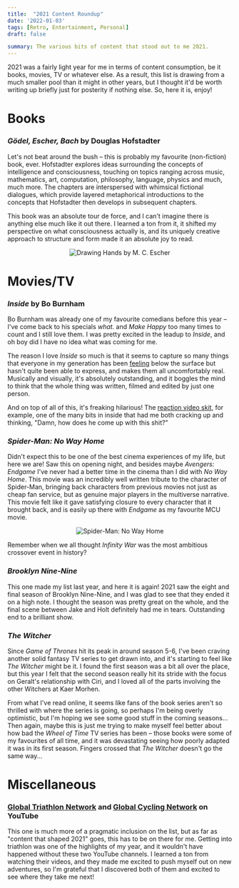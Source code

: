 ```yaml
---
title:  "2021 Content Roundup"
date: '2022-01-03'
tags: [Retro, Entertainment, Personal]
draft: false

summary: The various bits of content that stood out to me 2021.
---
```


2021 was a fairly light year for me in terms of content consumption, be it books, movies, TV or whatever else. As a result, this list is drawing from a much smaller pool than it might in other years, but I thought it'd be worth writing up briefly just for posterity if nothing else. So, here it is, enjoy!

# Books

### *Gödel, Escher, Bach* by Douglas Hofstadter

Let's not beat around the bush – this is probably my favourite (non-fiction) book, ever. Hofstadter explores ideas surrounding the concepts of intelligence and consciousness, touching on topics ranging across music, mathematics, art, computation, philosophy, language, physics and much, much more. The chapters are interspersed with whimsical fictional dialogues, which provide layered metaphorical introductions to the concepts that Hofstadter then develops in subsequent chapters.

This book was an absolute tour de force, and I can't imagine there is anything else much like it out there. I learned a ton from it, it shifted my perspective on what consciousness actually is, and its uniquely creative approach to structure and form made it an absolute joy to read.  

<figure>
  <center>
    <img src="/static/assets/2021-roundup/GEB-escher-hands.jpg" alt="Drawing Hands by M. C. Escher"/>
  </center>
</figure>


# Movies/TV

### *Inside* by Bo Burnham

Bo Burnham was already one of my favourite comedians before this year – I've come back to his specials _what._ and _Make Happy_ too many times to count and I still love them. I was pretty excited in the leadup to _Inside_, and oh boy did I have no idea what was coming for me.

The reason I love _Inside_ so much is that it seems to capture so many things that everyone in my generation has been [feeling](https://www.youtube.com/watch?v=ObOqq1knVxs) below the surface but hasn't quite been able to express, and makes them all uncomfortably real. Musically and visually, it's absolutely outstanding, and it boggles the mind to think that the whole thing was written, filmed and edited by just one person.

And on top of all of this, it's freaking hilarious! The [reaction video skit](https://www.youtube.com/watch?v=FZVMB8mrNO0), for example, one of the many bits in inside that had me both cracking up and thinking, "Damn, how does he come up with this shit?"

### *Spider-Man: No Way Home*

Didn't expect this to be one of the best cinema experiences of my life, but here we are! Saw this on opening night, and besides maybe *Avengers: Endgame* I've never had a better time in the cinema than I did with *No Way Home*. This movie was an incredibly well written tribute to the character of Spider-Man, bringing back characters from previous movies not just as cheap fan service, but as genuine major players in the multiverse narrative. This movie felt like it gave satisfying closure to every character that it brought back, and is easily up there with *Endgame* as my favourite MCU movie.

<figure>
  <center>
    <img src="/static/assets/2021-roundup/spider-man.jpg" alt="Spider-Man: No Way Home"/>
  </center>
</figure>

Remember when we all thought *Infinity War* was the most ambitious crossover event in history?



### *Brooklyn Nine-Nine*

This one made my list last year, and here it is again! 2021 saw the eight and final season of Brooklyn Nine-Nine, and I was glad to see that they ended it on a high note. I thought the season was pretty great on the whole, and the final scene between Jake and Holt definitely had me in tears. Outstanding end to a brilliant show.

### *The Witcher*

Since *Game of Thrones* hit its peak in around season 5-6, I've been craving another solid fantasy TV series to get drawn into, and it's starting to feel like *The Witcher* might be it. I found the first season was a bit all over the place, but this year I felt that the second season really hit its stride with the focus on Geralt's relationship with Ciri, and I loved all of the parts involving the other Witchers at Kaer Morhen.

From what I've read online, it seems like fans of the book series aren't so thrilled with where the series is going, so perhaps I'm being overly optimistic, but I'm hoping we see some good stuff in the coming seasons... Then again, maybe this is just me trying to make myself feel better about how bad the *Wheel of Time* TV series has been – those books were some of my favourites of all time, and it was devastating seeing how poorly adapted it was in its first season. Fingers crossed that *The Witcher* doesn't go the same way...


# Miscellaneous

### [Global Triathlon Network](https://www.youtube.com/gtn) and [Global Cycling Network](https://www.youtube.com/gcn) on YouTube

This one is much more of a pragmatic inclusion on the list, but as far as "content that shaped 2021" goes, this has to be on there for me. Getting into triathlon was one of the highlights of my year, and it wouldn't have happened without these two YouTube channels. I learned a ton from watching their videos, and they made me excited to push myself out on new adventures, so I'm grateful that I discovered both of them and excited to see where they take me next!
